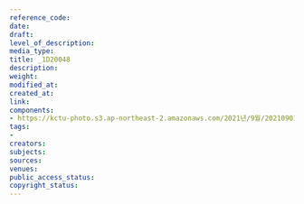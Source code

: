 ```yaml
---
reference_code: 
date: 
draft: 
level_of_description: 
media_type: 
title: _1D20048
description: 
weight: 
modified_at: 
created_at: 
link: 
components:
- https://kctu-photo.s3.ap-northeast-2.amazonaws.com/2021년/9월/20210901_진보당+김재연+상임대표,+공동대표단+민주노총+방문/_1D20048.jpg
tags:
- 
creators: 
subjects: 
sources: 
venues: 
public_access_status: 
copyright_status: 
---
```

